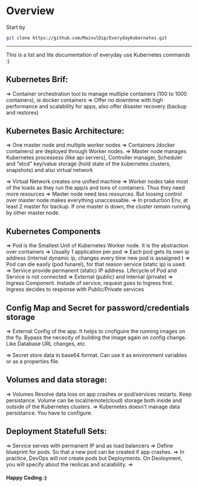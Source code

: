 # Overview
Start by
```sh
git clone https://github.com/MainulDip/EverydayKubernetes.git
```
___

This is a list and lite documentation of everyday use Kubernetes commands :)

## Kubernetes Brif:
=> Container orchestration tool to manage multiple containers (100 to 1000 containers), ie docker containers
=> Offer no downtime with high performance and scalability for apps, also offer disaster recovery (backup and restores)

## Kubernetes Basic Architecture: 
=> One master node and multiple worker nodes
=> Containers (docker containers) are deployed through Worker nodes.
=> Master node manages Kubernetes processess (like api servers), Controller manager, Scheduler and "etcd" key/value storage (hold state of the kubernetes clusters, snapshots) and also virtual network

=> Virtual Network creates one unified machine
=> Worker nodes take most of the loads as they run the app/s and tons of containers. Thus they need more resources
=> Master node need less resources. But loosing control over master node makes everything unaccessable.
=> In production Env, at least 2 master  for backup. If one master is down, the cluster remain running by other master node.

## Kubernetes Components
=> Pod is the Smallest Unit of Kubernetes Worker node. It is the abstraction over containers
=> Usually 1 application per pod
=> Each pod gets its own ip address (internal dynamic ip, changes every time new pod is assaigned )
=> Pod can die easily (pod funarel), for that reason service (static ip) is used.
=> Service provide permanent (static) IP address. Lifecycle of Pod and Service is not connected
=> External (public) and Internal (private)
=> Ingress Component. Instade of service, request goes to Ingress first. Ingress decides to response with Public/Private services


## Config Map and Secret for password/credentials storage
=> External Config of the app. It helps to cnofiguire the running images on the fly. Bypass the nececity of building the image again on config change. Like Database URL changes, etc.

=> Secret store data in base64 format. Can use it as environment variables or as a properties file.

## Volumes and data storage:
=> Volumes Resolve data loss on app crashes or pod/services restarts. Keep persistance. Volume can be local/remote(cloud) storage both inside and outside of the Kubernetes clusters.
=> Kubernetes doesn't manage data persistance. You have to configure.

## Deployment Statefull Sets:
=> Service serves with permanent IP and as load balancers
=> Define blueprint for pods. So that a new pod can be created if app crashes.
=> In practice, DevOps will not create pods but Deployments. On Deoloyment, you will specify about the reolicas and scalability.
=>

#### Happy Coding :) 